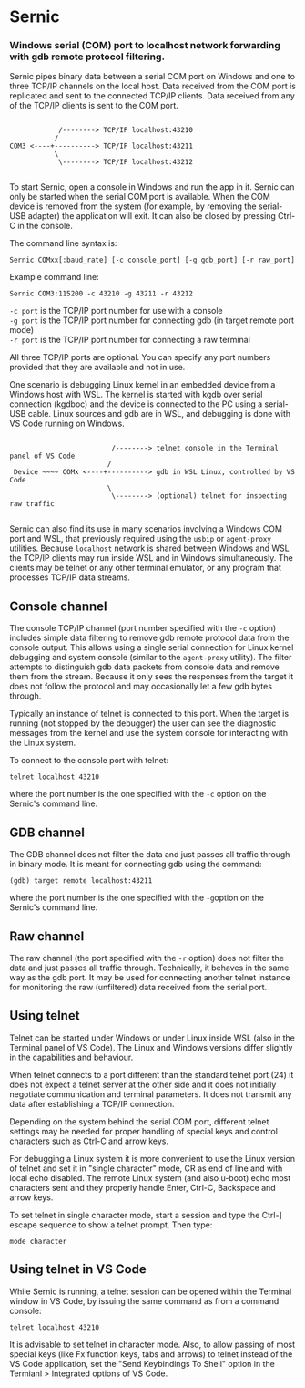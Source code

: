 Sernic
======

### Windows serial (COM) port to localhost network forwarding with gdb remote protocol filtering.

Sernic pipes binary data between a serial COM port on Windows and one to three TCP/IP channels on the local host. Data received from the COM port is replicated and sent to the connected TCP/IP clients. Data received from any of the TCP/IP clients is sent to the COM port.
```

            /--------> TCP/IP localhost:43210
           /
COM3 <----+----------> TCP/IP localhost:43211
           \
            \--------> TCP/IP localhost:43212
			
```
To start Sernic, open a console in Windows and run the app in it. Sernic can only be started when the serial COM port is available. When the COM device is removed from the system (for example, by removing the serial-USB adapter) the application will exit. It can also be closed by pressing Ctrl-C in the console.

The command line syntax is:

```
Sernic COMxx[:baud_rate] [-c console_port] [-g gdb_port] [-r raw_port]
```

Example command line:
```
Sernic COM3:115200 -c 43210 -g 43211 -r 43212
```
`-c port` is the TCP/IP port number for use with a console  
`-g port` is the TCP/IP port number for connecting gdb (in target remote port mode)  
`-r port` is the TCP/IP port number for connecting a raw terminal  

All three TCP/IP ports are optional. You can specify any port numbers provided that they are available and not in use.

One scenario is debugging Linux kernel in an embedded device from a Windows host with WSL. The kernel is started with kgdb over serial connection (kgdboc) and the device is connected to the PC using a serial-USB cable. Linux sources and gdb are in WSL, and debugging is done with VS Code running on Windows.

```

                         /--------> telnet console in the Terminal panel of VS Code
                        /
 Device ~~~~ COMx <----+----------> gdb in WSL Linux, controlled by VS Code
                        \
                         \--------> (optional) telnet for inspecting raw traffic
						 
```

Sernic can also find its use in many scenarios involving a Windows COM port and WSL, that previously required using the `usbip` or `agent-proxy` utilities. Because `localhost` network is shared between Windows and WSL the TCP/IP clients may run inside WSL and in Windows simultaneously. The clients may be telnet or any other terminal emulator, or any program that processes TCP/IP data streams.

Console channel
---------------

The console TCP/IP channel (port number specified with the `-c` option) includes simple data filtering to remove gdb remote protocol data from the console output. This allows using a single serial connection for Linux kernel debugging and system console (similar to the `agent-proxy` utility). The filter attempts to distinguish gdb data packets from console data and remove them from the stream. Because it only sees the responses from the target it does not follow the protocol and may occasionally let a few gdb bytes through.

Typically an instance of telnet is connected to this port. When the target is running (not stopped by the debugger) the user can see the diagnostic messages from the kernel and use the system console for interacting with the Linux system.

To connect to the console port with telnet:
```
telnet localhost 43210
```
where the port number is the one specified with the `-c` option on the Sernic's command line.

GDB channel
-----------

The GDB channel does not filter the data and just passes all traffic through in binary mode. It is meant for connecting gdb using the command:
```
(gdb) target remote localhost:43211
```
where the port number is the one specified with the `-g`option on the Sernic's command line.

Raw channel
-----------

The raw channel (the port specified with the `-r` option) does not filter the data and just passes all traffic through. Technically, it behaves in the same way as the gdb port. It may be used for connecting another telnet instance for monitoring the raw (unfiltered) data received from the serial port.

Using telnet
------------

Telnet can be started under Windows or under Linux inside WSL (also in the Terminal panel of VS Code). The Linux and Windows versions differ slightly in the capabilities and behaviour.

When telnet connects to a port different than the standard telnet port (24) it does not expect a telnet server at the other side and it does not initially negotiate communication and terminal parameters. It does not transmit any data after establishing a TCP/IP connection.

Depending on the system behind the serial COM port, different telnet settings may be needed for proper handling of special keys and control characters such as Ctrl-C and arrow keys.

For debugging a Linux system it is more convenient to use the Linux version of telnet and set it in "single character" mode, CR as end of line and with local echo disabled. The remote Linux system (and also u-boot) echo most characters sent and they properly handle Enter, Ctrl-C, Backspace and arrow keys.

To set telnet in single character mode, start a session and type the Ctrl-] escape sequence to show a telnet prompt. Then type:
```
mode character
```
Using telnet in VS Code
-----------------------

While Sernic is running, a telnet session can be opened within the Terminal window in VS Code, by issuing the same command as from a command console:
```
telnet localhost 43210
```
It is advisable to set telnet in character mode. Also, to allow passing of most special keys (like Fx function keys, tabs and arrows) to telnet instead of the VS Code application, set the "Send Keybindings To Shell" option in the Termianl > Integrated options of VS Code.

